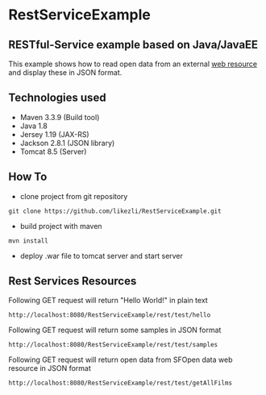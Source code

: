 # RestServiceExample

## RESTful-Service example based on Java/JavaEE

This example shows how to read open data from an external [web resource](https://data.sfgov.org/Culture-and-Recreation/Film-Locations-in-San-Francisco/yitu-d5am "SFOpen Data") and display these in JSON format.

## Technologies used

- Maven 3.3.9 (Build tool)
- Java 1.8 
- Jersey 1.19 (JAX-RS)
- Jackson 2.8.1 (JSON library)
- Tomcat 8.5 (Server)

## How To

- clone project from git repository

```
git clone https://github.com/likezli/RestServiceExample.git
```

- build project with maven
```
mvn install
```

- deploy .war file to tomcat server and start server

## Rest Services Resources

Following GET request will return "Hello World!" in plain text
```
http://localhost:8080/RestServiceExample/rest/test/hello
```

Following GET request will return some samples in JSON format
```
http://localhost:8080/RestServiceExample/rest/test/samples
```

Following GET request will return open data from SFOpen data web resource in JSON format
```
http://localhost:8080/RestServiceExample/rest/test/getAllFilms
```
